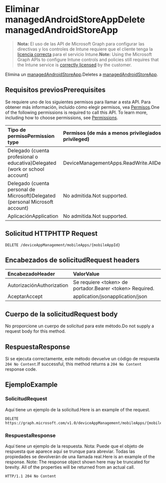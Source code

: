 # <a name="delete-managedandroidstoreapp"></a><span data-ttu-id="6bd17-101">Eliminar managedAndroidStoreApp</span><span class="sxs-lookup"><span data-stu-id="6bd17-101">Delete managedAndroidStoreApp</span></span>

> <span data-ttu-id="6bd17-102">**Nota:** El uso de las API de Microsoft Graph para configurar las directivas y los controles de Intune requiere que el cliente tenga la [licencia correcta](https://go.microsoft.com/fwlink/?linkid=839381) para el servicio Intune.</span><span class="sxs-lookup"><span data-stu-id="6bd17-102">**Note:** Using the Microsoft Graph APIs to configure Intune controls and policies still requires that the Intune service is [correctly licensed](https://go.microsoft.com/fwlink/?linkid=839381) by the customer.</span></span>

<span data-ttu-id="6bd17-103">Elimina un [managedAndroidStoreApp](../resources/intune_apps_managedandroidstoreapp.md).</span><span class="sxs-lookup"><span data-stu-id="6bd17-103">Deletes a [managedAndroidStoreApp](../resources/intune_apps_managedandroidstoreapp.md).</span></span>
## <a name="prerequisites"></a><span data-ttu-id="6bd17-104">Requisitos previos</span><span class="sxs-lookup"><span data-stu-id="6bd17-104">Prerequisites</span></span>
<span data-ttu-id="6bd17-p101">Se requiere uno de los siguientes permisos para llamar a esta API. Para obtener más información, incluido cómo elegir permisos, vea [Permisos](../../../concepts/permissions_reference.md).</span><span class="sxs-lookup"><span data-stu-id="6bd17-p101">One of the following permissions is required to call this API. To learn more, including how to choose permissions, see [Permissions](../../../concepts/permissions_reference.md).</span></span>

|<span data-ttu-id="6bd17-107">Tipo de permiso</span><span class="sxs-lookup"><span data-stu-id="6bd17-107">Permission type</span></span>|<span data-ttu-id="6bd17-108">Permisos (de más a menos privilegiados)</span><span class="sxs-lookup"><span data-stu-id="6bd17-108">Permissions (from most to least privileged)</span></span>|
|:---|:---|
|<span data-ttu-id="6bd17-109">Delegado (cuenta profesional o educativa)</span><span class="sxs-lookup"><span data-stu-id="6bd17-109">Delegated (work or school account)</span></span>|<span data-ttu-id="6bd17-110">DeviceManagementApps.ReadWrite.All</span><span class="sxs-lookup"><span data-stu-id="6bd17-110">DeviceManagementApps.ReadWrite.All</span></span>|
|<span data-ttu-id="6bd17-111">Delegado (cuenta personal de Microsoft)</span><span class="sxs-lookup"><span data-stu-id="6bd17-111">Delegated (personal Microsoft account)</span></span>|<span data-ttu-id="6bd17-112">No admitida.</span><span class="sxs-lookup"><span data-stu-id="6bd17-112">Not supported.</span></span>|
|<span data-ttu-id="6bd17-113">Aplicación</span><span class="sxs-lookup"><span data-stu-id="6bd17-113">Application</span></span>|<span data-ttu-id="6bd17-114">No admitida.</span><span class="sxs-lookup"><span data-stu-id="6bd17-114">Not supported.</span></span>|

## <a name="http-request"></a><span data-ttu-id="6bd17-115">Solicitud HTTP</span><span class="sxs-lookup"><span data-stu-id="6bd17-115">HTTP Request</span></span>
<!-- {
  "blockType": "ignored"
}
-->
``` http
DELETE /deviceAppManagement/mobileApps/{mobileAppId}
```

## <a name="request-headers"></a><span data-ttu-id="6bd17-116">Encabezados de solicitud</span><span class="sxs-lookup"><span data-stu-id="6bd17-116">Request headers</span></span>
|<span data-ttu-id="6bd17-117">Encabezado</span><span class="sxs-lookup"><span data-stu-id="6bd17-117">Header</span></span>|<span data-ttu-id="6bd17-118">Valor</span><span class="sxs-lookup"><span data-stu-id="6bd17-118">Value</span></span>|
|:---|:---|
|<span data-ttu-id="6bd17-119">Autorización</span><span class="sxs-lookup"><span data-stu-id="6bd17-119">Authorization</span></span>|<span data-ttu-id="6bd17-120">Se requiere &lt;token&gt; de portador.</span><span class="sxs-lookup"><span data-stu-id="6bd17-120">Bearer &lt;token&gt; Required.</span></span>|
|<span data-ttu-id="6bd17-121">Aceptar</span><span class="sxs-lookup"><span data-stu-id="6bd17-121">Accept</span></span>|<span data-ttu-id="6bd17-122">application/json</span><span class="sxs-lookup"><span data-stu-id="6bd17-122">application/json</span></span>|

## <a name="request-body"></a><span data-ttu-id="6bd17-123">Cuerpo de la solicitud</span><span class="sxs-lookup"><span data-stu-id="6bd17-123">Request body</span></span>
<span data-ttu-id="6bd17-124">No proporcione un cuerpo de solicitud para este método.</span><span class="sxs-lookup"><span data-stu-id="6bd17-124">Do not supply a request body for this method.</span></span>

## <a name="response"></a><span data-ttu-id="6bd17-125">Respuesta</span><span class="sxs-lookup"><span data-stu-id="6bd17-125">Response</span></span>
<span data-ttu-id="6bd17-126">Si se ejecuta correctamente, este método devuelve un código de respuesta `204 No Content`.</span><span class="sxs-lookup"><span data-stu-id="6bd17-126">If successful, this method returns a `204 No Content` response code.</span></span>

## <a name="example"></a><span data-ttu-id="6bd17-127">Ejemplo</span><span class="sxs-lookup"><span data-stu-id="6bd17-127">Example</span></span>
### <a name="request"></a><span data-ttu-id="6bd17-128">Solicitud</span><span class="sxs-lookup"><span data-stu-id="6bd17-128">Request</span></span>
<span data-ttu-id="6bd17-129">Aquí tiene un ejemplo de la solicitud.</span><span class="sxs-lookup"><span data-stu-id="6bd17-129">Here is an example of the request.</span></span>
``` http
DELETE https://graph.microsoft.com/v1.0/deviceAppManagement/mobileApps/{mobileAppId}
```

### <a name="response"></a><span data-ttu-id="6bd17-130">Respuesta</span><span class="sxs-lookup"><span data-stu-id="6bd17-130">Response</span></span>
<span data-ttu-id="6bd17-p102">Aquí tiene un ejemplo de la respuesta. Nota: Puede que el objeto de respuesta que aparece aquí se trunque para abreviar. Todas las propiedades se devolverán de una llamada real.</span><span class="sxs-lookup"><span data-stu-id="6bd17-p102">Here is an example of the response. Note: The response object shown here may be truncated for brevity. All of the properties will be returned from an actual call.</span></span>
``` http
HTTP/1.1 204 No Content
```



